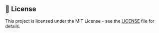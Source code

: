 ## 📜 License

This project is licensed under the MIT License - see the [LICENSE](LICENSE) file for details.
